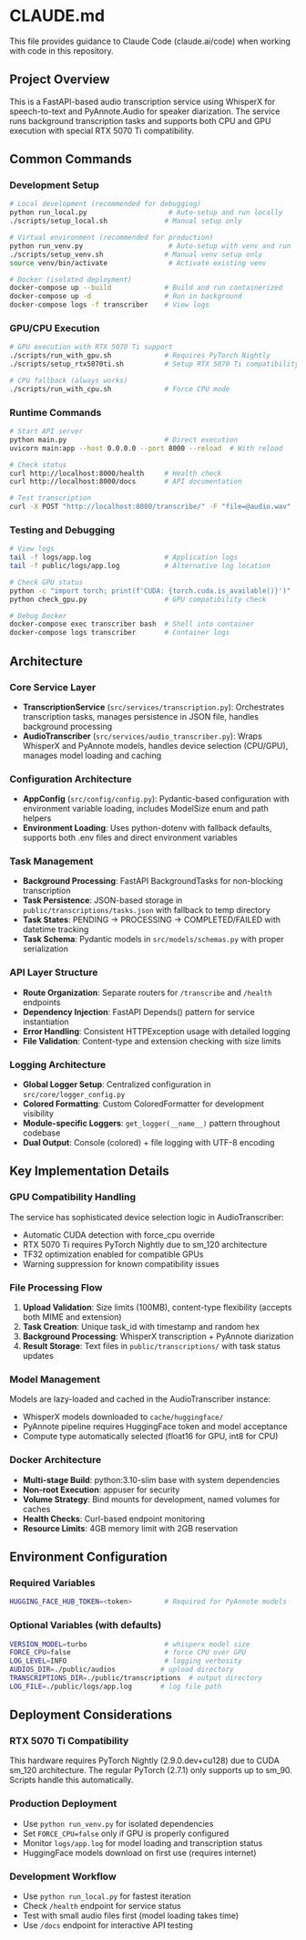# CLAUDE.md

This file provides guidance to Claude Code (claude.ai/code) when working with code in this repository.

## Project Overview

This is a FastAPI-based audio transcription service using WhisperX for speech-to-text and PyAnnote.Audio for speaker diarization. The service runs background transcription tasks and supports both CPU and GPU execution with special RTX 5070 Ti compatibility.

## Common Commands

### Development Setup
```bash
# Local development (recommended for debugging)
python run_local.py                    # Auto-setup and run locally
./scripts/setup_local.sh              # Manual setup only

# Virtual environment (recommended for production)
python run_venv.py                     # Auto-setup with venv and run
./scripts/setup_venv.sh               # Manual venv setup only
source venv/bin/activate               # Activate existing venv

# Docker (isolated deployment)
docker-compose up --build             # Build and run containerized
docker-compose up -d                  # Run in background
docker-compose logs -f transcriber    # View logs
```

### GPU/CPU Execution
```bash
# GPU execution with RTX 5070 Ti support
./scripts/run_with_gpu.sh             # Requires PyTorch Nightly
./scripts/setup_rtx5070ti.sh          # Setup RTX 5070 Ti compatibility

# CPU fallback (always works)
./scripts/run_with_cpu.sh             # Force CPU mode
```

### Runtime Commands
```bash
# Start API server
python main.py                        # Direct execution
uvicorn main:app --host 0.0.0.0 --port 8000 --reload  # With reload

# Check status
curl http://localhost:8000/health     # Health check
curl http://localhost:8000/docs       # API documentation

# Test transcription
curl -X POST "http://localhost:8000/transcribe/" -F "file=@audio.wav"
```

### Testing and Debugging
```bash
# View logs
tail -f logs/app.log                  # Application logs
tail -f public/logs/app.log           # Alternative log location

# Check GPU status
python -c "import torch; print(f'CUDA: {torch.cuda.is_available()}')"
python check_gpu.py                   # GPU compatibility check

# Debug Docker
docker-compose exec transcriber bash  # Shell into container
docker-compose logs transcriber       # Container logs
```

## Architecture

### Core Service Layer
- **TranscriptionService** (`src/services/transcription.py`): Orchestrates transcription tasks, manages persistence in JSON file, handles background processing
- **AudioTranscriber** (`src/services/audio_transcriber.py`): Wraps WhisperX and PyAnnote models, handles device selection (CPU/GPU), manages model loading and caching

### Configuration Architecture
- **AppConfig** (`src/config/config.py`): Pydantic-based configuration with environment variable loading, includes ModelSize enum and path helpers
- **Environment Loading**: Uses python-dotenv with fallback defaults, supports both .env files and direct environment variables

### Task Management
- **Background Processing**: FastAPI BackgroundTasks for non-blocking transcription
- **Task Persistence**: JSON-based storage in `public/transcriptions/tasks.json` with fallback to temp directory
- **Task States**: PENDING → PROCESSING → COMPLETED/FAILED with datetime tracking
- **Task Schema**: Pydantic models in `src/models/schemas.py` with proper serialization

### API Layer Structure
- **Route Organization**: Separate routers for `/transcribe` and `/health` endpoints
- **Dependency Injection**: FastAPI Depends() pattern for service instantiation
- **Error Handling**: Consistent HTTPException usage with detailed logging
- **File Validation**: Content-type and extension checking with size limits

### Logging Architecture
- **Global Logger Setup**: Centralized configuration in `src/core/logger_config.py`
- **Colored Formatting**: Custom ColoredFormatter for development visibility
- **Module-specific Loggers**: `get_logger(__name__)` pattern throughout codebase
- **Dual Output**: Console (colored) + file logging with UTF-8 encoding

## Key Implementation Details

### GPU Compatibility Handling
The service has sophisticated device selection logic in AudioTranscriber:
- Automatic CUDA detection with force_cpu override
- RTX 5070 Ti requires PyTorch Nightly due to sm_120 architecture
- TF32 optimization enabled for compatible GPUs
- Warning suppression for known compatibility issues

### File Processing Flow
1. **Upload Validation**: Size limits (100MB), content-type flexibility (accepts both MIME and extension)
2. **Task Creation**: Unique task_id with timestamp and random hex
3. **Background Processing**: WhisperX transcription + PyAnnote diarization
4. **Result Storage**: Text files in `public/transcriptions/` with task status updates

### Model Management
Models are lazy-loaded and cached in the AudioTranscriber instance:
- WhisperX models downloaded to `cache/huggingface/`
- PyAnnote pipeline requires HuggingFace token and model acceptance
- Compute type automatically selected (float16 for GPU, int8 for CPU)

### Docker Architecture
- **Multi-stage Build**: python:3.10-slim base with system dependencies
- **Non-root Execution**: appuser for security
- **Volume Strategy**: Bind mounts for development, named volumes for caches
- **Health Checks**: Curl-based endpoint monitoring
- **Resource Limits**: 4GB memory limit with 2GB reservation

## Environment Configuration

### Required Variables
```bash
HUGGING_FACE_HUB_TOKEN=<token>        # Required for PyAnnote models
```

### Optional Variables (with defaults)
```bash
VERSION_MODEL=turbo                   # whisperx model size
FORCE_CPU=false                       # force CPU over GPU
LOG_LEVEL=INFO                        # logging verbosity
AUDIOS_DIR=./public/audios           # upload directory
TRANSCRIPTIONS_DIR=./public/transcriptions  # output directory
LOG_FILE=./public/logs/app.log       # log file path
```

## Deployment Considerations

### RTX 5070 Ti Compatibility
This hardware requires PyTorch Nightly (2.9.0.dev+cu128) due to CUDA sm_120 architecture. The regular PyTorch (2.7.1) only supports up to sm_90. Scripts handle this automatically.

### Production Deployment
- Use `python run_venv.py` for isolated dependencies
- Set `FORCE_CPU=false` only if GPU is properly configured
- Monitor `logs/app.log` for model loading and transcription status
- HuggingFace models download on first use (requires internet)

### Development Workflow
- Use `python run_local.py` for fastest iteration
- Check `/health` endpoint for service status
- Test with small audio files first (model loading takes time)
- Use `/docs` endpoint for interactive API testing